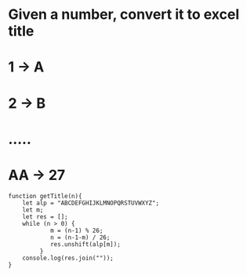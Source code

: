 # Given a number, convert it to excel title

# 1 -> A

# 2 -> B

# .....

# AA -> 27


    function getTitle(n){
        let alp = "ABCDEFGHIJKLMNOPQRSTUVWXYZ";
        let m;
        let res = [];
        while (n > 0) {
                m = (n-1) % 26;
                n = (n-1-m) / 26;
                res.unshift(alp[m]);
             }
        console.log(res.join(""));
    }
